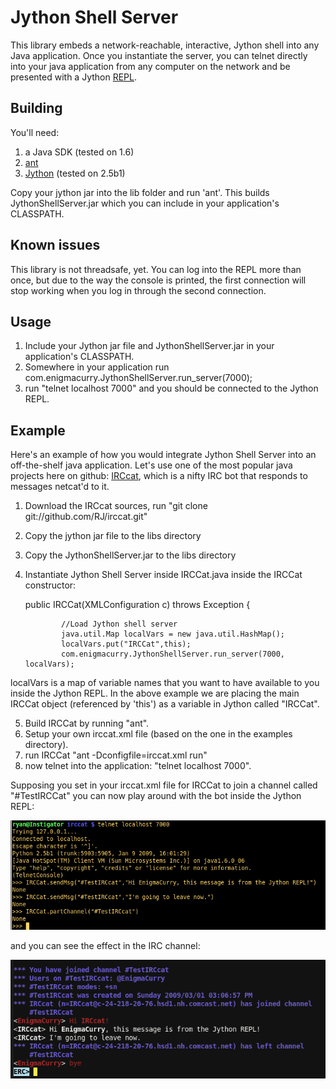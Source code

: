 # Jython Shell Server

This library embeds a network-reachable, interactive, Jython shell into any Java application. Once you instantiate the server, you can telnet directly into your java application from any computer on the network and be presented with a Jython [REPL](http://en.wikipedia.org/wiki/REPL).

## Building

You'll need:

1. a Java SDK (tested on 1.6)
2. [ant](http://ant.apache.org)
3. [Jython](http://www.jython.org) (tested on 2.5b1)

Copy your jython jar into the lib folder and run 'ant'. This builds JythonShellServer.jar which you can include in your application's CLASSPATH.

## Known issues

This library is not threadsafe, yet. You can log into the REPL more than once, but due to the way the console is printed, the first connection will stop working when you log in through the second connection. 

## Usage

1. Include your Jython jar file and JythonShellServer.jar in your application's CLASSPATH.
2. Somewhere in your application run com.enigmacurry.JythonShellServer.run_server(7000);
3. run "telnet localhost 7000" and you should be connected to the Jython REPL.

## Example

Here's an example of how you would integrate Jython Shell Server into an off-the-shelf java application. Let's use one of the most popular java projects here on github: [IRCcat](http://github.com/RJ/irccat), which is a nifty IRC bot that responds to messages netcat'd to it.

1. Download the IRCcat sources, run "git clone git://github.com/RJ/irccat.git"
2. Copy the jython jar file to the libs directory
3. Copy the JythonShellServer.jar to the libs directory
4. Instantiate Jython Shell Server inside IRCCat.java inside the IRCCat constructor:

	public IRCCat(XMLConfiguration c) throws Exception {

               //Load Jython shell server
               java.util.Map localVars = new java.util.HashMap();
               localVars.put("IRCCat",this);
               com.enigmacurry.JythonShellServer.run_server(7000, localVars);

localVars is a map of variable names that you want to have available to you inside the Jython REPL. In the above example we are placing the main IRCCat object (referenced by 'this') as a variable in Jython called "IRCCat".

5. Build IRCCat by running "ant".
6. Setup your own irccat.xml file (based on the one in the examples directory).
7. run IRCCat "ant -Dconfigfile=irccat.xml run"
8. now telnet into the application: "telnet localhost 7000".

Supposing you set in your irccat.xml file for IRCCat to join a channel called "#TestIRCCat" you can now play around with the bot inside the Jython REPL:

![Jython Shell Server REPL](https://github.com/EnigmaCurry/jython-shell-server/raw/59d09734b826a7e427ba408dece13339e2e39c66/doc/IRCcatREPL.png)

and you can see the effect in the IRC channel:

![IRCcat in channel](https://github.com/EnigmaCurry/jython-shell-server/raw/59d09734b826a7e427ba408dece13339e2e39c66/doc/TestIRCcat.png)

